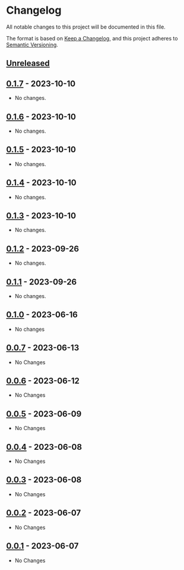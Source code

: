 # Changelog

All notable changes to this project will be documented in this file.

The format is based on [Keep a Changelog](https://keepachangelog.com/en/1.1.0/),
and this project adheres to [Semantic Versioning](https://semver.org/spec/v2.0.0.html).

## [Unreleased]

## [0.1.7] - 2023-10-10

- No changes.

## [0.1.6] - 2023-10-10

- No changes.

## [0.1.5] - 2023-10-10

- No changes.

## [0.1.4] - 2023-10-10

- No changes.

## [0.1.3] - 2023-10-10

- No changes.

## [0.1.2] - 2023-09-26

- No changes.

## [0.1.1] - 2023-09-26

- No changes.

## [0.1.0] - 2023-06-16

- No changes

## [0.0.7] - 2023-06-13

- No Changes

## [0.0.6] - 2023-06-12

- No Changes

## [0.0.5] - 2023-06-09

- No Changes

## [0.0.4] - 2023-06-08

- No Changes

## [0.0.3] - 2023-06-08

- No Changes

## [0.0.2] - 2023-06-07

- No Changes

## [0.0.1] - 2023-06-07

- No Changes

[unreleased]: https://github.com/colincasey/noop-cnb/compare/v0.1.7...HEAD
[0.1.7]: https://github.com/colincasey/noop-cnb/compare/v0.1.6...v0.1.7
[0.1.6]: https://github.com/colincasey/noop-cnb/compare/v0.1.5...v0.1.6
[0.1.5]: https://github.com/colincasey/noop-cnb/compare/v0.1.4...v0.1.5
[0.1.4]: https://github.com/colincasey/noop-cnb/compare/v0.1.3...v0.1.4
[0.1.3]: https://github.com/colincasey/noop-cnb/compare/v0.1.2...v0.1.3
[0.1.2]: https://github.com/colincasey/noop-cnb/compare/v0.1.1...v0.1.2
[0.1.1]: https://github.com/colincasey/noop-cnb/compare/v0.1.0...v0.1.1
[0.1.0]: https://github.com/colincasey/noop-cnb/compare/v0.0.7...v0.1.0
[0.0.7]: https://github.com/colincasey/noop-cnb/compare/v0.0.6...v0.0.7
[0.0.6]: https://github.com/colincasey/noop-cnb/compare/v0.0.5...v0.0.6
[0.0.5]: https://github.com/colincasey/noop-cnb/compare/v0.0.4...v0.0.5
[0.0.4]: https://github.com/colincasey/noop-cnb/compare/v0.0.3...v0.0.4
[0.0.3]: https://github.com/colincasey/noop-cnb/compare/v0.0.2...v0.0.3
[0.0.2]: https://github.com/colincasey/noop-cnb/compare/v0.0.1...v0.0.2
[0.0.1]: https://github.com/colincasey/noop-cnb/releases/tag/v0.0.1
